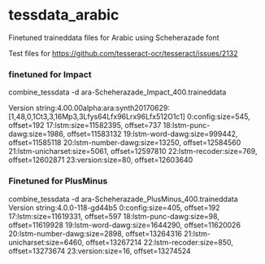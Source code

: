 # tessdata_arabic
Finetuned traineddata files for Arabic using Scheherazade font

Test files for https://github.com/tesseract-ocr/tesseract/issues/2132

### finetuned for Impact 

combine_tessdata -d ara-Scheherazade_Impact_400.traineddata

Version string:4.00.00alpha:ara:synth20170629:[1,48,0,1Ct3,3,16Mp3,3Lfys64Lfx96Lrx96Lfx512O1c1]
0:config:size=545, offset=192
17:lstm:size=11582395, offset=737
18:lstm-punc-dawg:size=1986, offset=11583132
19:lstm-word-dawg:size=999442, offset=11585118
20:lstm-number-dawg:size=13250, offset=12584560
21:lstm-unicharset:size=5061, offset=12597810
22:lstm-recoder:size=769, offset=12602871
23:version:size=80, offset=12603640


### Finetuned for PlusMinus

combine_tessdata -d ara-Scheherazade_PlusMinus_400.traineddata
Version string:4.0.0-118-gd44b5
0:config:size=405, offset=192
17:lstm:size=11619331, offset=597
18:lstm-punc-dawg:size=98, offset=11619928
19:lstm-word-dawg:size=1644290, offset=11620026
20:lstm-number-dawg:size=2898, offset=13264316
21:lstm-unicharset:size=6460, offset=13267214
22:lstm-recoder:size=850, offset=13273674
23:version:size=16, offset=13274524


